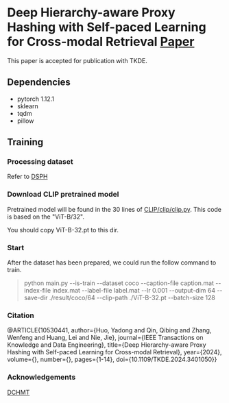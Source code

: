 # Deep Hierarchy-aware Proxy Hashing with Self-paced Learning for Cross-modal Retrieval [Paper](https://ieeexplore.ieee.org/document/10530441)
This paper is accepted for publication with TKDE.

## Dependencies

- pytorch 1.12.1
- sklearn
- tqdm
- pillow

## Training

### Processing dataset
Refer to [DSPH](https://github.com/QinLab-WFU/DSPH)

### Download CLIP pretrained model
Pretrained model will be found in the 30 lines of [CLIP/clip/clip.py](https://github.com/openai/CLIP/blob/main/clip/clip.py). This code is based on the "ViT-B/32".

You should copy ViT-B-32.pt to this dir.

### Start

After the dataset has been prepared, we could run the follow command to train.
> python main.py --is-train --dataset coco --caption-file caption.mat --index-file index.mat --label-file label.mat --lr 0.001 --output-dim 64 --save-dir ./result/coco/64 --clip-path ./ViT-B-32.pt --batch-size 128


### Citation
@ARTICLE{10530441,
  author={Huo, Yadong and Qin, Qibing and Zhang, Wenfeng and Huang, Lei and Nie, Jie},
  journal={IEEE Transactions on Knowledge and Data Engineering}, 
  title={Deep Hierarchy-aware Proxy Hashing with Self-paced Learning for Cross-modal Retrieval}, 
  year={2024},
  volume={},
  number={},
  pages={1-14},
  doi={10.1109/TKDE.2024.3401050}}


### Acknowledgements
[DCHMT](https://github.com/kalenforn/DCHMT)
